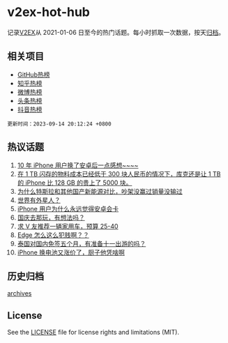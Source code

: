 # v2ex-hot-hub

 记录[V2EX](https://www.v2ex.com/)从 2021-01-06 日至今的热门话题。每小时抓取一次数据，按天[归档](archives)。
 
 ## 相关项目

- [GitHub热榜](https://github.com/lonnyzhang423/github-hot-hub)
- [知乎热榜](https://github.com/lonnyzhang423/zhihu-hot-hub)
- [微博热榜](https://github.com/lonnyzhang423/weibo-hot-hub)
- [头条热榜](https://github.com/lonnyzhang423/toutiao-hot-hub)
- [抖音热榜](https://github.com/lonnyzhang423/douyin-hot-hub)


 `更新时间：2023-09-14 20:12:24 +0800`

## 热议话题

1. [10 年 iPhone 用户换了安卓后一点感想~~~~](https://www.v2ex.com/t/973658)
1. [在 1 TB 闪存的物料成本已经低于 300 块人民币的情况下，库克还是让 1 TB 的 iPhone 比 128 GB 的贵上了 5000 块。](https://www.v2ex.com/t/973572)
1. [为什么特斯拉和其他国产新能源对比，吵架没赢过销量没输过](https://www.v2ex.com/t/973606)
1. [世界有外星人？](https://www.v2ex.com/t/973598)
1. [iPhone 用户为什么永远觉得安卓会卡](https://www.v2ex.com/t/973730)
1. [国庆去那玩，有想法吗？](https://www.v2ex.com/t/973609)
1. [求 V 友推荐一辆家用车，预算 25-40](https://www.v2ex.com/t/973630)
1. [Edge 怎么这么犯贱啊？？](https://www.v2ex.com/t/973523)
1. [泰国对国内免签五个月，有准备十一出游的吗？](https://www.v2ex.com/t/973712)
1. [iPhone 换电池又涨价了，厨子他凭啥啊](https://www.v2ex.com/t/973642)

## 历史归档

[archives](archives)

## License

See the [LICENSE](LICENSE) file for license rights and limitations (MIT).
